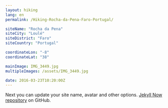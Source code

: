 ```yaml
---
layout: hiking
lang: en
permalink: /Hiking-Rocha-da-Pena-Faro-Portugal/

siteName: "Rocha da Pena"
siteCity: "Loulé"
siteDistrict: "Faro"
siteCountry: "Portugal"

coordinateLon: "-8"
coordinateLat: "38"

mainImage: IMG_3449.jpg
multipleImages: /assets/IMG_3449.jpg

date: 2016-03-23T10:20:00Z
---
```


Next you can update your site name, avatar and other options.
[Jekyll Now repository](https://github.com/barryclark/jekyll-now) on GitHub.
